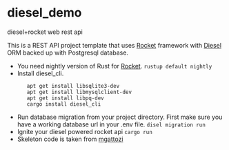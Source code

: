 # diesel_demo
diesel+rocket web rest api 

This is a REST API project template that uses [Rocket](https://github.com/SergioBenitez/Rocket) framework with [Diesel](https://github.com/diesel-rs/diesel) ORM backed up with Postgresql database.

- You need nightly version of Rust for [Rocket](https://github.com/SergioBenitez/Rocket).
 ```rustup default nightly```
- Install diesel_cli.
  ```
     apt get install libsqlite3-dev
     apt get install libmysqlclient-dev
     apt get install libpq-dev
     cargo install diesel_cli
  ```
- Run database migration from your project directory. First make sure you have a working database url in your .env file.
    ```disel migration run```
- Ignite your diesel powered rocket api 
    ```cargo run```
- Skeleton code is taken from [mgattozi](https://github.com/mgattozzi/mgattozzi)

